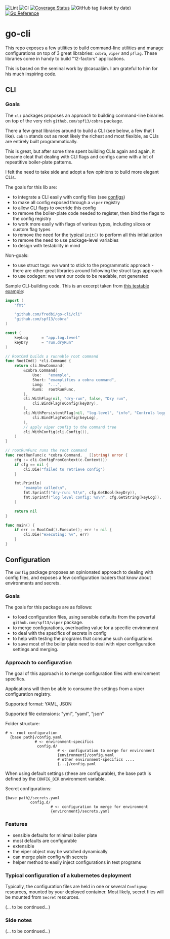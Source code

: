 ![Lint](https://github.com/fredbi/go-cli/actions/workflows/01-golang-lint.yaml/badge.svg)
![CI](https://github.com/fredbi/go-cli/actions/workflows/02-test.yaml/badge.svg)
[![Coverage Status](https://coveralls.io/repos/github/fredbi/go-cli/badge.svg)](https://coveralls.io/github/fredbi/go-cli)
![GitHub tag (latest by date)](https://img.shields.io/github/v/tag/fredbi/go-cli)
[![Go Reference](https://pkg.go.dev/badge/github.com/fredbi/go-cli.svg)](https://pkg.go.dev/github.com/fredbi/go-cli)

# go-cli

This repo exposes a few utilities to build command-line utilities and manage configurations on top of 
3 great librabries: `cobra`, `viper` and `pflag`. These libraries come in handy to build "12-factors" applications.

This is based on the seminal work by @casualjim. I am grateful to him for his much inspiring code.

## CLI

### Goals

The `cli` packages proposes an approach to building command-line binaries on top of the very rich `github.com/spf13/cobra` package.

There a few great libraries around to build a CLI (see below, a few that I like). `cobra` stands out as most likely the richest and most flexible,
as CLIs are entirely built programmatically.

This is great, but after some time spent building CLIs again and again, it became cleat that dealing with CLI flags and configs came with
a lot of repeatitive boiler-plate patterns.

I felt the need to take side and adopt a few opinions to build more elegant CLIs.

The goals for this lib are:
* to integrate a CLI easily with config files (see [configs](#Configuration))
* to make all config exposed through a `viper` registry
* to allow CLI flags to override this config
* to remove the boiler-plate code needed to register, then bind the flags to the config registry
* to work more easily with flags of various types, including slices or custom flag types
* to remove the need for the typical `init()` to perform all this initialization
* to remove the need to use package-level variables
* to design with testability in mind

Non-goals:
* to use struct tags: we want to stick to the programmatic approach - there are other great libraries around following the struct tags approach
* to use codegen: we want our code to be readable, not generated

Sample CLI-building code. This is an excerpt taken from [this testable example](cli/example_test.go):
```go
import (
    "fmt"

    "github.com/fredbi/go-cli/cli"
    "github.com/spf13/cobra"
)

const (
	keyLog      = "app.log.level"
	keyDry      = "run.dryRun"
)

// RootCmd builds a runnable root command
func RootCmd() *cli.Command {
	return cli.NewCommand(
		&cobra.Command{
			Use:   "example",
			Short: "examplifies a cobra command",
			Long:  "...",
			RunE:  rootRunFunc,
		},
		cli.WithFlag(nil, "dry-run", false, "Dry run",
			cli.BindFlagToConfig(keyDry),
		),
		cli.WithPersistentFlag(nil, "log-level", "info", "Controls logging verbosity",
			cli.BindFlagToConfig(keyLog),
		),
		// apply viper config to the command tree
		cli.WithConfig(cli.Config()),
	)
}

// rootRunFunc runs the root command
func rootRunFunc(c *cobra.Command, _ []string) error {
	cfg := cli.ConfigFromContext(c.Context())
	if cfg == nil {
		cli.Die("failed to retrieve config")
	}

	fmt.Println(
		"example called\n",
		fmt.Sprintf("dry-run: %t\n", cfg.GetBool(keyDry)),
		fmt.Sprintf("log level config: %s\n", cfg.GetString(keyLog)),
	)

	return nil
}

func main() {
	if err := RootCmd().Execute(); err != nil {
		cli.Die("executing: %v", err)
	}
}
```

## Configuration

The `config` package proposes an opinionated approach to dealing with config files,
and exposes a few configuration loaders that know about environments and secrets.

### Goals

The goals for this package are as follows:

* to load configuration files, using sensible defaults from the powerful `github.com/spf13/viper` package.
* to merge configurations, overloading value for a specific environment
* to deal with the specifics of secrets in config
* to help with testing the programs that consume such configuations
* to save most of the boiler plate need to deal with viper configuration settings and merging.

### Approach to configuration

The goal of this approach is to merge configuration files with environment specifics.

Applications will then be able to consume the settings from a viper configuration registry.

Supported format: YAML, JSON

Supported file extensions: "yml", "yaml", "json"

Folder structure:
```
# <- root configuration
  {base path}/config.yaml
             # <- environment-specifics
              config.d/
                       # <- configuration to merge for environment
                       {environment}/config.yaml
                       # other environment-specifics ....
                       {...}/config.yaml
```

When using default settings (these are configurable), the base path is defined by the `CONFIG_DIR` environment variable.

Secret configurations:
```
{base path}/secrets.yaml
           config.d/
                    # <- configuration to merge for environment
                    {environment}/secrets.yaml
```

### Features

* sensible defaults for minimal boiler plate
* most defaults are configurable
* extensible
* the viper object may be watched dynamically
* can merge plain config with secrets
* helper method to easily inject configurations in test programs

### Typical configuration of a kubernetes deployment

Typically, the configuration files are held in one or several `Configmap` resources, mounted by your deployed container.
Most likely, secret files will be mounted from `Secret` resources.

(... to be continued...)

### Side notes

(... to be continued...)
